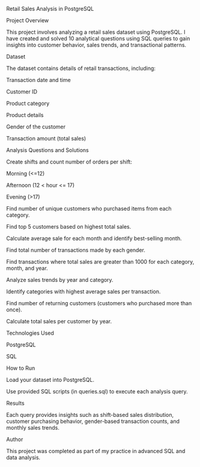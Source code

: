 Retail Sales Analysis in PostgreSQL

Project Overview

This project involves analyzing a retail sales dataset using PostgreSQL. I have created and solved 10 analytical questions using SQL queries to gain insights into customer behavior, sales trends, and transactional patterns.

Dataset

The dataset contains details of retail transactions, including:

Transaction date and time

Customer ID

Product category

Product details

Gender of the customer

Transaction amount (total sales)

Analysis Questions and Solutions

Create shifts and count number of orders per shift:

Morning (<=12)

Afternoon (12 < hour <= 17)

Evening (>17)

Find number of unique customers who purchased items from each category.

Find top 5 customers based on highest total sales.

Calculate average sale for each month and identify best-selling month.

Find total number of transactions made by each gender.

Find transactions where total sales are greater than 1000 for each category, month, and year.

Analyze sales trends by year and category.

Identify categories with highest average sales per transaction.

Find number of returning customers (customers who purchased more than once).

Calculate total sales per customer by year.

Technologies Used

PostgreSQL

SQL

How to Run

Load your dataset into PostgreSQL.

Use provided SQL scripts (in queries.sql) to execute each analysis query.

Results

Each query provides insights such as shift-based sales distribution, customer purchasing behavior, gender-based transaction counts, and monthly sales trends.

Author

This project was completed as part of my practice in advanced SQL and data analysis.
